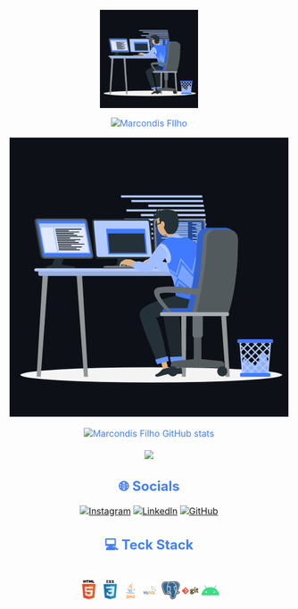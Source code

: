 <p align="center"><img src="animation.gif" width="35%"></p>
<div style=" font-size: medium; color: #447ff7" align=center>

  <img src="https://readme-typing-svg.herokuapp.com?font=Kaushan+Script&size=40&duration=3500&color=447FF7&background=FFFFFF00&center=true&vCenter=true&width=650&height=55&lines=Olá!+me+chamo+Marcondis+Filho+%F0%9F%91%8B%F0%9F%8F%BB;focado+no+meu+desenvolvimento+pessoal+%F0%9F%A7%91%F0%9F%8F%BB%E2%80%8D%F0%9F%92%BB;Estudando+tecnologias+Web+Mobile+%F0%9F%87%AE%F0%9F%87%B3" alt="Marcondis FIlho" width="650" height="55">

<p  align="center">
<img src="https://raw.githubusercontent.com/AdityaKumar28/AdityaKumar28/main/animation.gif">             
<br>

![Marcondis Filho GitHub stats](https://github-readme-stats.vercel.app/api?username=MarcondisFilho&show_icons=true&theme=dracula)

<a href="https://github.com/Gurupreet">
  <img align="center" src="https://github-readme-stats.vercel.app/api/top-langs/?username=MarcondisFilho&theme=dracula&hide_langs_below=1" />
</a>

## 🌐 Socials
[![Instagram](https://img.shields.io/badge/Instagram-E4405F?style=for-the-badge&logo=instagram&logoColor=white)](https://www.instagram.com/marcondis_filho/)
[![Linkedln](https://img.shields.io/badge/LinkedIn-0077B5?style=for-the-badge&logo=linkedin&logoColor=white)](https://www.linkedin.com/in/marcondis-filho-1b5a85231/)
[![GitHub]( https://img.shields.io/github/followers/MarcondisFilho?label=follow&style=social)](https://github.com/MarcondisFilho)


## 💻 Teck Stack
<div style="display inline_block"><br/>
  <code><img height="34" src="https://raw.githubusercontent.com/github/explore/80688e429a7d4ef2fca1e82350fe8e3517d3494d/topics/html/html.png"></code>
  <code><img height="34" src="https://raw.githubusercontent.com/github/explore/80688e429a7d4ef2fca1e82350fe8e3517d3494d/topics/css/css.png"></code>
    <code><img height="30" src="https://raw.githubusercontent.com/github/explore/80688e429a7d4ef2fca1e82350fe8e3517d3494d/topics/java/java.png"></code>
   <code><img height="32" src="https://raw.githubusercontent.com/github/explore/80688e429a7d4ef2fca1e82350fe8e3517d3494d/topics/mysql/mysql.png" alt="MySQL"/></code>
<code><img height="32" src="https://raw.githubusercontent.com/github/explore/80688e429a7d4ef2fca1e82350fe8e3517d3494d/topics/postgresql/postgresql.png" alt="PostegreSQL"/></code>
   <code><img height="30" src="https://raw.githubusercontent.com/github/explore/80688e429a7d4ef2fca1e82350fe8e3517d3494d/topics/git/git.png"></code>
  <code><img height="32" src="https://raw.githubusercontent.com/github/explore/80688e429a7d4ef2fca1e82350fe8e3517d3494d/topics/android/android.png"></code>
</div>
